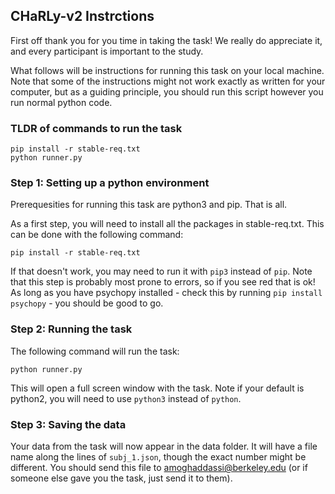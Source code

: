## CHaRLy-v2 Instrctions

First off thank you for you time in taking the task! We really do appreciate it, and every participant is important to the study.

What follows will be instructions for running this task on your local machine. Note that some of the instructions might not work exactly as written for your computer, but as a guiding principle, you should run this script however you run normal python code.

### TLDR of commands to run the task


```
pip install -r stable-req.txt
python runner.py
```

### Step 1: Setting up a python environment

Prerequesities for running this task are python3 and pip. That is all.

As a first step, you will need to install all the packages in stable-req.txt. This can be done with the following command:

```pip install -r stable-req.txt```

If that doesn't work, you may need to run it with `pip3` instead of `pip`. Note that this step is probably most prone to errors, so if you see red that is ok! As long as you have psychopy installed - check this by running `pip install psychopy` - you should be good to go.

### Step 2: Running the task

The following command will run the task:

```python runner.py```

This will open a full screen window with the task. Note if your default is python2, you will need to use `python3` instead of `python`.

### Step 3: Saving the data

Your data from the task will now appear in the data folder. It will have a file name along the lines of `subj_1.json`, though the exact number might be different. You should send this file to amoghaddassi@berkeley.edu (or if someone else gave you the task, just send it to them).



